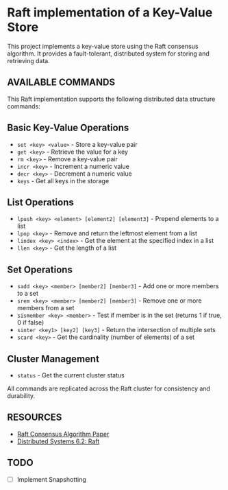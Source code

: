 # Raft implementation of a Key-Value Store

This project implements a key-value store using the Raft consensus algorithm. It provides a fault-tolerant, distributed system for storing and retrieving data.

## AVAILABLE COMMANDS

This Raft implementation supports the following distributed data structure commands:

## Basic Key-Value Operations

- `set <key> <value>` - Store a key-value pair
- `get <key>` - Retrieve the value for a key
- `rm <key>` - Remove a key-value pair
- `incr <key>` - Increment a numeric value
- `decr <key>` - Decrement a numeric value
- `keys` - Get all keys in the storage

## List Operations

- `lpush <key> <element> [element2] [element3]` - Prepend elements to a list
- `lpop <key>` - Remove and return the leftmost element from a list
- `lindex <key> <index>` - Get the element at the specified index in a list
- `llen <key>` - Get the length of a list

## Set Operations

- `sadd <key> <member> [member2] [member3]` - Add one or more members to a set
- `srem <key> <member> [member2] [member3]` - Remove one or more members from a set
- `sismember <key> <member>` - Test if member is in the set (returns 1 if true, 0 if false)
- `sinter <key1> [key2] [key3]` - Return the intersection of multiple sets
- `scard <key>` - Get the cardinality (number of elements) of a set

## Cluster Management

- `status` - Get the current cluster status

All commands are replicated across the Raft cluster for consistency and durability.

## RESOURCES

- [Raft Consensus Algorithm Paper](https://raft.github.io/raft.pdf)
- [Distributed Systems 6.2: Raft](https://www.youtube.com/watch?v=uXEYuDwm7e4)

## TODO

- [ ] Implement Snapshotting
